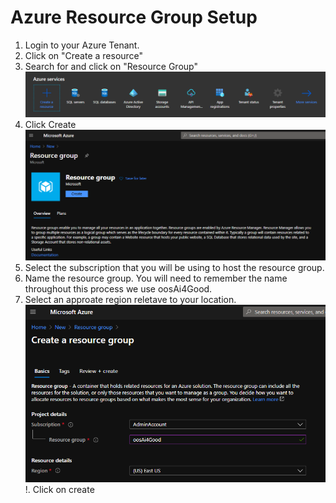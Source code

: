 # Azure Resource Group Setup
1. Login to your Azure Tenant.
1. Click on "Create a resource"
1. Search for and click on "Resource Group"
![Resource Group Image 1](https://github.com/Clover-Imaging-Group/AI4GoodVoicePicking/blob/master/media/images/Azure_Resource_Group/Step_01.png)
1. Click Create
![Resource Group Image 1](https://github.com/Clover-Imaging-Group/AI4GoodVoicePicking/blob/master/media/images/Azure_Resource_Group/Step_02.png)
1. Select the subscription that you will be using to host the resource group.
1. Name the resource group. You will need to remember the name throughout this process we use oosAi4Good.
1. Select an approate region reletave to your location.
![Resource Group Image 1](https://github.com/Clover-Imaging-Group/AI4GoodVoicePicking/blob/master/media/images/Azure_Resource_Group/Step_03.png)
!. Click on create